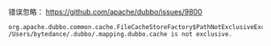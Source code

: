 

错误忽略： https://github.com/apache/dubbo/issues/9800
```shell
org.apache.dubbo.common.cache.FileCacheStoreFactory$PathNotExclusiveException: /Users/bytedance/.dubbo/.mapping.dubbo.cache is not exclusive.
```
